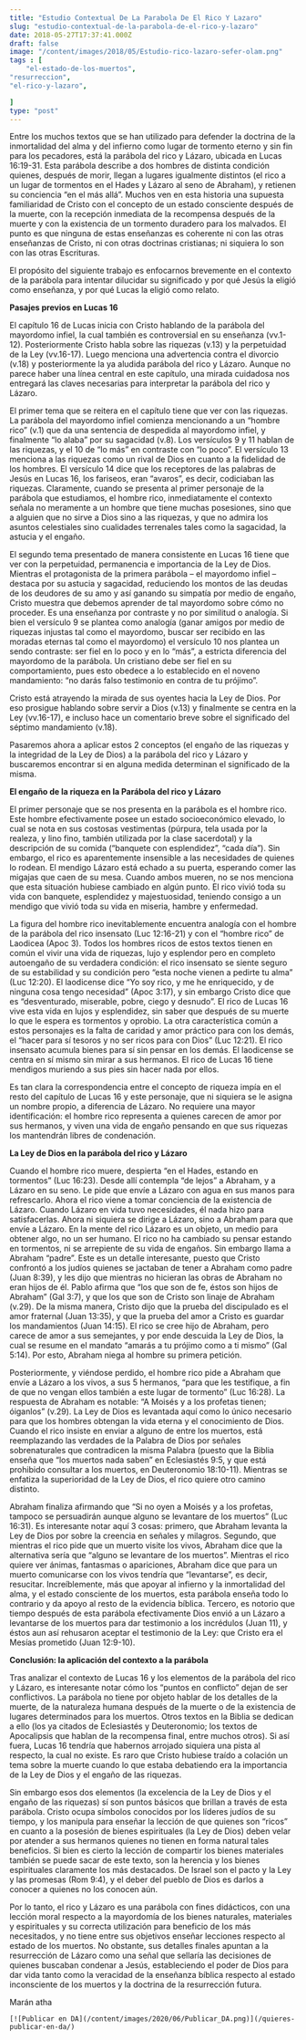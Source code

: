 ```yaml
---
title: "Estudio Contextual De La Parabola De El Rico Y Lazaro"
slug: "estudio-contextual-de-la-parabola-de-el-rico-y-lazaro"
date: 2018-05-27T17:37:41.000Z
draft: false
image: "/content/images/2018/05/Estudio-rico-lazaro-sefer-olam.png"
tags : [
    "el-estado-de-los-muertos",
"resurreccion",
"el-rico-y-lazaro",

]
type: "post"
---
```


   Entre los muchos textos que se han utilizado para defender la doctrina de la inmortalidad del alma y del infierno como lugar de tormento eterno y sin fin para los pecadores, está la parábola del rico y Lázaro, ubicada en Lucas 16:19-31. Esta parábola describe a dos hombres de distinta condición quienes, después de morir, llegan a lugares igualmente distintos (el rico a un lugar de tormentos en el Hades y Lázaro al seno de Abraham), y retienen su conciencia “en el más allá”. Muchos ven en esta historia una supuesta familiaridad de Cristo con el concepto de un estado consciente después de la muerte, con la recepción inmediata de la recompensa después de la muerte y con la existencia de un tormento duradero para los malvados. El punto es que ninguna de estas enseñanzas es coherente ni con las otras enseñanzas de Cristo, ni con otras doctrinas cristianas; ni siquiera lo son con las otras Escrituras.

 El propósito del siguiente trabajo es enfocarnos brevemente en el contexto de la parábola para intentar dilucidar su significado y por qué Jesús la eligió como enseñanza, y por qué Lucas la eligió como relato.

 **Pasajes previos en Lucas 16**  
  
 El capítulo 16 de Lucas inicia con Cristo hablando de la parábola del mayordomo infiel, la cual también es controversial en su enseñanza (vv.1-12). Posteriormente Cristo habla sobre las riquezas (v.13) y la perpetuidad de la Ley (vv.16-17). Luego menciona una advertencia contra el divorcio (v.18) y posteriormente la ya aludida parábola del rico y Lázaro. Aunque no parece haber una línea central en este capítulo, una mirada cuidadosa nos entregará las claves necesarias para interpretar la parábola del rico y Lázaro.

 El primer tema que se reitera en el capítulo tiene que ver con las riquezas. La parábola del mayordomo infiel comienza mencionando a un “hombre rico” (v.1) que da una sentencia de despedida al mayordomo infiel, y finalmente “lo alaba” por su sagacidad (v.8). Los versículos 9 y 11 hablan de las riquezas, y el 10 de “lo más” en contraste con “lo poco”. El versículo 13 menciona a las riquezas como un rival de Dios en cuanto a la fidelidad de los hombres. El versículo 14 dice que los receptores de las palabras de Jesús en Lucas 16, los fariseos, eran “avaros”, es decir, codiciaban las riquezas. Claramente, cuando se presenta al primer personaje de la parábola que estudiamos, el hombre rico, inmediatamente el contexto señala no meramente a un hombre que tiene muchas posesiones, sino que a alguien que no sirve a Dios sino a las riquezas, y que no admira los asuntos celestiales sino cualidades terrenales tales como la sagacidad, la astucia y el engaño.

 El segundo tema presentado de manera consistente en Lucas 16 tiene que ver con la perpetuidad, permanencia e importancia de la Ley de Dios. Mientras el protagonista de la primera parábola – el mayordomo infiel – destaca por su astucia y sagacidad, reduciendo los montos de las deudas de los deudores de su amo y así ganando su simpatía por medio de engaño, Cristo muestra que debemos aprender de tal mayordomo sobre cómo no proceder. Es una enseñanza por contraste y no por similitud o analogía. Si bien el versículo 9 se plantea como analogía (ganar amigos por medio de riquezas injustas tal como el mayordomo, buscar ser recibido en las moradas eternas tal como el mayordomo) el versículo 10 nos plantea un sendo contraste: ser fiel en lo poco y en lo “más”, a estricta diferencia del mayordomo de la parábola. Un cristiano debe ser fiel en su comportamiento, pues esto obedece a lo establecido en el noveno mandamiento: “no darás falso testimonio en contra de tu prójimo”.

 Cristo está atrayendo la mirada de sus oyentes hacia la Ley de Dios. Por eso prosigue hablando sobre servir a Dios (v.13) y finalmente se centra en la Ley (vv.16-17), e incluso hace un comentario breve sobre el significado del séptimo mandamiento (v.18).

 Pasaremos ahora a aplicar estos 2 conceptos (el engaño de las riquezas y la integridad de la Ley de Dios) a la parábola del rico y Lázaro y buscaremos encontrar si en alguna medida determinan el significado de la misma.

 **El engaño de la riqueza en la Parábola del rico y Lázaro**  
  
 El primer personaje que se nos presenta en la parábola es el hombre rico. Este hombre efectivamente posee un estado socioeconómico elevado, lo cual se nota en sus costosas vestimentas (púrpura, tela usada por la realeza, y lino fino, también utilizada por la clase sacerdotal) y la descripción de su comida (“banquete con esplendidez”, “cada día”). Sin embargo, el rico es aparentemente insensible a las necesidades de quienes lo rodean. El mendigo Lázaro está echado a su puerta, esperando comer las migajas que caen de su mesa. Cuando ambos mueren, no se nos menciona que esta situación hubiese cambiado en algún punto. El rico vivió toda su vida con banquete, esplendidez y majestuosidad, teniendo consigo a un mendigo que vivió toda su vida en miseria, hambre y enfermedad.

 La figura del hombre rico inevitablemente encuentra analogía con el hombre de la parábola del rico insensato (Luc 12:16-21) y con el “hombre rico” de Laodicea (Apoc 3). Todos los hombres ricos de estos textos tienen en común el vivir una vida de riquezas, lujo y esplendor pero en completo autoengaño de su verdadera condición: el rico insensato se siente seguro de su estabilidad y su condición pero “esta noche vienen a pedirte tu alma” (Luc 12:20). El laodicense dice “Yo soy rico, y me he enriquecido, y de ninguna cosa tengo necesidad” (Apoc 3:17), y sin embargo Cristo dice que es “desventurado, miserable, pobre, ciego y desnudo”. El rico de Lucas 16 vive esta vida en lujos y esplendidez, sin saber que después de su muerte lo que le espera es tormentos y oprobio. La otra característica común a estos personajes es la falta de caridad y amor práctico para con los demás, el “hacer para sí tesoros y no ser ricos para con Dios” (Luc 12:21). El rico insensato acumula bienes para sí sin pensar en los demás. El laodicense se centra en sí mismo sin mirar a sus hermanos. El rico de Lucas 16 tiene mendigos muriendo a sus pies sin hacer nada por ellos.

 Es tan clara la correspondencia entre el concepto de riqueza impía en el resto del capítulo de Lucas 16 y este personaje, que ni siquiera se le asigna un nombre propio, a diferencia de Lázaro. No requiere una mayor identificación: el hombre rico representa a quienes carecen de amor por sus hermanos, y viven una vida de engaño pensando en que sus riquezas los mantendrán libres de condenación.

 **La Ley de Dios en la parábola del rico y Lázaro**  
  
 Cuando el hombre rico muere, despierta “en el Hades, estando en tormentos” (Luc 16:23). Desde allí contempla “de lejos” a Abraham, y a Lázaro en su seno. Le pide que envíe a Lázaro con agua en sus manos para refrescarlo. Ahora el rico viene a tomar conciencia de la existencia de Lázaro. Cuando Lázaro en vida tuvo necesidades, él nada hizo para satisfacerlas. Ahora ni siquiera se dirige a Lázaro, sino a Abraham para que envíe a Lázaro. En la mente del rico Lázaro es un objeto, un medio para obtener algo, no un ser humano. El rico no ha cambiado su pensar estando en tormentos, ni se arrepiente de su vida de engaños. Sin embargo llama a Abraham “padre”. Este es un detalle interesante, puesto que Cristo confrontó a los judíos quienes se jactaban de tener a Abraham como padre (Juan 8:39), y les dijo que mientras no hicieran las obras de Abraham no eran hijos de él. Pablo afirma que “los que son de fe, éstos son hijos de Abraham” (Gal 3:7), y que los que son de Cristo son linaje de Abraham (v.29). De la misma manera, Cristo dijo que la prueba del discipulado es el amor fraternal (Juan 13:35), y que la prueba del amor a Cristo es guardar los mandamientos (Juan 14:15). El rico se cree hijo de Abraham, pero carece de amor a sus semejantes, y por ende descuida la Ley de Dios, la cual se resume en el mandato “amarás a tu prójimo como a ti mismo” (Gal 5:14). Por esto, Abraham niega al hombre su primera petición.

 Posteriormente, y viéndose perdido, el hombre rico pide a Abraham que envíe a Lázaro a los vivos, a sus 5 hermanos, “para que les testifique, a fin de que no vengan ellos también a este lugar de tormento” (Luc 16:28). La respuesta de Abraham es notable: “A Moisés y a los profetas tienen; óiganlos” (v.29). La Ley de Dios es levantada aquí como lo único necesario para que los hombres obtengan la vida eterna y el conocimiento de Dios. Cuando el rico insiste en enviar a alguno de entre los muertos, está reemplazando las verdades de la Palabra de Dios por señales sobrenaturales que contradicen la misma Palabra (puesto que la Biblia enseña que “los muertos nada saben” en Eclesiastés 9:5, y que está prohibido consultar a los muertos, en Deuteronomio 18:10-11). Mientras se enfatiza la superioridad de la Ley de Dios, el rico quiere otro camino distinto.

 Abraham finaliza afirmando que “Si no oyen a Moisés y a los profetas, tampoco se persuadirán aunque alguno se levantare de los muertos” (Luc 16:31). Es interesante notar aquí 3 cosas: primero, que Abraham levanta la Ley de Dios por sobre la creencia en señales y milagros. Segundo, que mientras el rico pide que un muerto visite los vivos, Abraham dice que la alternativa sería que “alguno se levantare de los muertos”. Mientras el rico quiere ver ánimas, fantasmas o apariciones, Abraham dice que para un muerto comunicarse con los vivos tendría que “levantarse”, es decir, resucitar. Increíblemente, más que apoyar al infierno y la inmortalidad del alma, y el estado consciente de los muertos, esta parábola enseña todo lo contrario y da apoyo al resto de la evidencia bíblica. Tercero, es notorio que tiempo después de esta parábola efectivamente Dios envió a un Lázaro a levantarse de los muertos para dar testimonio a los incrédulos (Juan 11), y éstos aun así rehusaron aceptar el testimonio de la Ley: que Cristo era el Mesías prometido (Juan 12:9-10).

 **Conclusión: la aplicación del contexto a la parábola**  
  
 Tras analizar el contexto de Lucas 16 y los elementos de la parábola del rico y Lázaro, es interesante notar cómo los “puntos en conflicto” dejan de ser conflictivos. La parábola no tiene por objeto hablar de los detalles de la muerte, de la naturaleza humana después de la muerte o de la existencia de lugares determinados para los muertos. Otros textos en la Biblia se dedican a ello (los ya citados de Eclesiastés y Deuteronomio; los textos de Apocalipsis que hablan de la recompensa final, entre muchos otros). Si así fuera, Lucas 16 tendría que habernos arrojado siquiera una pista al respecto, la cual no existe. Es raro que Cristo hubiese traído a colación un tema sobre la muerte cuando lo que estaba debatiendo era la importancia de la Ley de Dios y el engaño de las riquezas.

 Sin embargo esos dos elementos (la excelencia de la Ley de Dios y el engaño de las riquezas) sí son puntos básicos que brillan a través de esta parábola. Cristo ocupa símbolos conocidos por los líderes judíos de su tiempo, y los manipula para enseñar la lección de que quienes son “ricos” en cuanto a la posesión de bienes espirituales (la Ley de Dios) deben velar por atender a sus hermanos quienes no tienen en forma natural tales beneficios. Si bien es cierto la lección de compartir los bienes materiales también se puede sacar de este texto, son la herencia y los bienes espirituales claramente los más destacados. De Israel son el pacto y la Ley y las promesas (Rom 9:4), y el deber del pueblo de Dios es darlos a conocer a quienes no los conocen aún.

 Por lo tanto, el rico y Lázaro es una parábola con fines didácticos, con una lección moral respecto a la mayordomía de los bienes naturales, materiales y espirituales y su correcta utilización para beneficio de los más necesitados, y no tiene entre sus objetivos enseñar lecciones respecto al estado de los muertos. No obstante, sus detalles finales apuntan a la resurrección de Lázaro como una señal que sellaría las decisiones de quienes buscaban condenar a Jesús, estableciendo el poder de Dios para dar vida tanto como la veracidad de la enseñanza bíblica respecto al estado inconsciente de los muertos y la doctrina de la resurrección futura.

 Marán atha

    [![Publicar en DA](/content/images/2020/06/Publicar_DA.png)](/quieres-publicar-en-da/) 